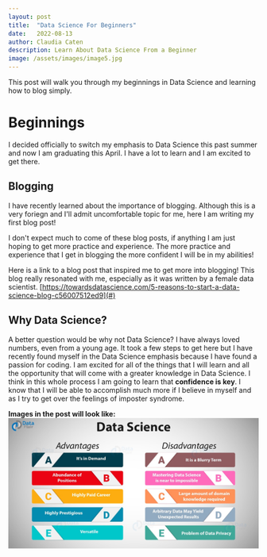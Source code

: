 ```yaml
---
layout: post
title:  "Data Science For Beginners"
date:   2022-08-13 
author: Claudia Caten
description: Learn About Data Science From a Beginner
image: /assets/images/image5.jpg
---
```




This post will walk you through my beginnings in Data Science and learning how to blog simply.


# Beginnings
I decided officially to switch my emphasis to Data Science this past summer and now I am graduating this April. I have a lot to learn and I am excited to get there. 

## Blogging
I have recently learned about the importance of blogging. Although this is a very foriegn and I'll admit uncomfortable topic for me, here I am writing my first blog post!

I don't expect much to come of these blog posts, if anything I am just hoping to get more practice and experience. The more practice and experience that I get in blogging the more confident I will be in my abilities!

Here is a link to a blog post that inspired me to get more into blogging! This blog really resonated with me, especially as it was written by a female data scientist.
[https://towardsdatascience.com/5-reasons-to-start-a-data-science-blog-c56007512ed9](#)

## Why Data Science?
A better question would be why not Data Science? I have always loved numbers, even from a young age. It took a few steps to get here but I have recently found myself in the Data Science emphasis because I have found a passion for coding. I am excited for all of the things that I will learn and all the opportunity that will come with a greater knowledge in Data Science. I think in this whole process I am going to learn that **confidence is key**. I know that I will be able to accomplish much more if I believe in myself and as I try to get over the feelings of imposter syndrome.


**Images in the post will look like:**<br>
![Test Image](https://raw.githubusercontent.com/claudia-caten/stat386-projects/main/assets/images/Data_Science_Image1.jpeg)

